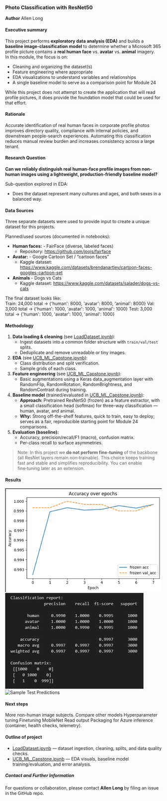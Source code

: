 ### Photo Classification with ResNet50

**Author** 
Allen Long

#### Executive summary
This project performs **exploratory data analysis (EDA)** and builds a **baseline image-classification model** to determine whether a Microsoft 365 profile picture contains a **real human face** vs. **avatar** vs. **animal** imagery.  
In this module, the focus is on:
- Cleaning and organizing the dataset(s)
- Feature engineering where appropriate
- EDA visualizations to understand variables and relationships
- A single baseline model to serve as a comparison point for Module 24

While this project does not attempt to create the application that will read profile pictures, it does
provide the foundation model that could be used for that effort.

#### Rationale
Accurate identification of real human faces in corporate profile photos improves directory quality, compliance with internal policies, and downstream people-search experiences. Automating this classification reduces manual review burden and increases consistency across a large tenant.

#### Research Question
**Can we reliably distinguish real human-face profile images from non-human images using a lightweight, production-friendly baseline model?**  

Sub-question explored in EDA:
- Does the dataset represent many cultures and ages, and both sexes in a balanced way.

#### Data Sources
Three separate datasets were used to provide input to create a unique dataset for this projects. 

Planned/used sources (documented in notebooks):
- **Human faces:** - FairFace (diverse, labeled faces)
    - Repository: <https://github.com/joojs/fairface>
- **Avatar:** - Google Cartoon Set / “cartoon faces”
    - Kaggle dataset: <https://www.kaggle.com/datasets/brendanartley/cartoon-faces-googles-cartoon-set>
- **Animals** - Dogs vs Cats
    - Kaggle dataset: <https://www.kaggle.com/datasets/salader/dogs-vs-cats>

The final dataset looks like:<br>
    Train: 24,000 total -> {'human': 8000, 'avatar': 8000, 'animal': 8000}
    Val: 3,000 total -> {'human': 1000, 'avatar': 1000, 'animal': 1000}
    Test: 3,000 total -> {'human': 1000, 'avatar': 1000, 'animal': 1000}

#### Methodology
1. **Data loading & cleaning** (see [LoadDataset.ipynb](LoadDataset.ipynb)):
   - Ingest datasets into a common folder structure with `train/val/test` splits.
   - Deduplicate and remove unreadable or tiny images.
2. **EDA** (see [UCB_ML_Capstone.ipynb](UCB_ML_Capstone.ipynb)):
   - Class distribution and split verification.
   - Sample grids of each class.
3. **Feature engineering** (see [UCB_ML_Capstone.ipynb](UCB_ML_Capstone.ipynb)):
   - Basic augmentations using a Keras data_augmentation layer with RandomFlip, RandomRotation, RandomBrightness, and RandomContrast during training.
4. **Baseline model** (trained/evaluated in [UCB_ML_Capstone.ipynb](UCB_ML_Capstone.ipynb)):
   - **Approach:** Pretrained ResNet50 (frozen) as a feature extractor, with a small classification head (softmax) for three-way classification — human, avatar, and animal.
   - **Why:** Strong off-the-shelf features, quick to train, easy to deploy; serves as a fair, reproducible starting point for Module 24 comparisons.
5. **Evaluation (baseline):**
   - Accuracy, precision/recall/F1 (macro), confusion matrix.
   - Per-class recall to surface asymmetries.

> Note: In this project we **do not perform fine‑tuning** of the backbone (all ResNet layers remain non‑trainable). This choice keeps training fast and stable and simplifies reproducibility. You can enable fine‑tuning later as an extension.

#### Results
![Accuracy](images/accuracy.png)
![Confusion matrix](images/confusion_matrix.png)
![Sample Test Predictions](images/test_predictions_gallery.png)

#### Next steps

More non-human image subjects.
Compare other models
Hyperparameter tuning
Finetuning
MobileNet
Read output
Packaging for Azure inference (container, health checks, telemetry).

#### Outline of project
- [LoadDataset.ipynb](LoadDataset.ipynb) — dataset ingestion, cleaning, splits, and data quality checks.
- [UCB_ML_Capstone.ipynb](UCB_ML_Capstone.ipynb) — EDA visuals, baseline model training/evaluation, and error analysis.

##### Contact and Further Information
For questions or collaboration, please contact **Allen Long** by filing an issue in the GitHub repo.



